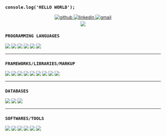 ### `console.log('HELLO WORLD');`
<div align="center">
<a href="https://github.com/limonzishad" target="_blank">
<img src=https://img.shields.io/badge/github-%2324292e.svg?&style=for-the-badge&logo=github&logoColor=white alt=github style="margin-bottom: 5px;" />
</a>
<a href="https://www.linkedin.com/in/limonzishad/" target="_blank">
<img src=https://img.shields.io/badge/linkedin-%231E77B5.svg?&style=for-the-badge&logo=linkedin&logoColor=white alt=linkedin style="margin-bottom: 5px;" />
</a>
 <a href="mailto:zishadlimon@gmail.com" target="_blank">
<img src=https://img.shields.io/badge/gmail-D14836?&style=for-the-badge&logo=gmail&logoColor=white alt=gmail style="margin-bottom: 5px;" />
</a>
</div>  

  <div align="center">
    <a href="https://my-portfolio-b4b86.web.app/" target="_blank">
      <img src="https://img.shields.io/badge/PORTFOLIO-004466?style=for-the-badge&logo=codersrank&logoColor=blue=IwAR2BZ4XUs6cRwmzSNNb8ev722N1b5-92Qb1bUel_w3ErkY5Em_RXjpdD1oQ" />
    </a>
  </div> 

<div>

### `PROGRAMMING LANGUAGES`

<img src="https://img.shields.io/badge/C-00599C?style=for-the-badge&logo=c&logoColor=white"/>
<img src="https://img.shields.io/badge/C%2B%2B-00599C?style=for-the-badge&logo=c%2B%2B&logoColor=white"/>
<img src="https://img.shields.io/badge/C%23-239120?style=for-the-badge&logo=c-sharp&logoColor=white"/>
<img src="https://img.shields.io/badge/Java-4B4B77?style=for-the-badge&logo=java&logoColor=white"/>
<img src="https://img.shields.io/badge/JavaScript-F7DF1E?style=for-the-badge&logo=javascript&logoColor=black"/>
<img src="https://img.shields.io/badge/PHP-777BB4?style=for-the-badge&logo=php&logoColor=white"/>
<!-- <img src="https://img.shields.io/badge/Python-0A9EDC?style=for-the-badge&logo=python&logoColor=blue=IwAR2BZ4XUs6cRwmzSNNb8ev722N1b5-92Qb1bUel_w3ErkY5Em_RXjpdD1oQ"/> -->
<!-- <img src="https://img.shields.io/badge/TypeScript-007ACC?style=for-the-badge&logo=typescript&logoColor=white"/> -->

<hr>

### `FRAMEWORKS/LIBRARIES/MARKUP`

<img src="https://img.shields.io/badge/.NET-512BD4?style=for-the-badge&logo=.net&logoColor=white"/>
<img src="https://img.shields.io/badge/Bootstrap-7952B3?style=for-the-badge&logo=bootstrap&logoColor=white"/>
<img src="https://img.shields.io/badge/CSS3-1572B6?style=for-the-badge&logo=css3&logoColor=white"/>
<img src="https://img.shields.io/badge/ExpressJS-000000?style=for-the-badge&logo=express&logoColor=blue=IwAR2BZ4XUs6cRwmzSNNb8ev722N1b5-92Qb1bUel_w3ErkY5Em_RXjpdD1oQ"/>
<img src="https://img.shields.io/badge/HTML5-E34F26?style=for-the-badge&logo=html5&logoColor=white"/>
<img src="https://img.shields.io/badge/jQuery-0769AD?style=for-the-badge&logo=jquery&logoColor=white"/>
<img src="https://img.shields.io/badge/node.js-339933?style=for-the-badge&logo=node.js&logoColor=white"/>
<img src="https://img.shields.io/badge/ReactJs-0088CC?style=for-the-badge&logo=react&logoColor=blue=IwAR2BZ4XUs6cRwmzSNNb8ev722N1b5-92Qb1bUel_w3ErkY5Em_RXjpdD1oQ"/>
<img src="https://img.shields.io/badge/TailwindCSS-065A8F?style=for-the-badge&logo=tailwindcss&logoColor=blue=IwAR2BZ4XUs6cRwmzSNNb8ev722N1b5-92Qb1bUel_w3ErkY5Em_RXjpdD1oQ"/>

<hr>

### `DATABASES`

<img src="https://img.shields.io/badge/Microsoft_SQL_Server-CC2927?style=for-the-badge&logo=microsoft-sql-server&logoColor=white"/>
<img src="https://img.shields.io/badge/MongoDb-black?style=for-the-badge&logo=mongodb&logoColor=blue=IwAR2BZ4XUs6cRwmzSNNb8ev722N1b5-92Qb1bUel_w3ErkY5Em_RXjpdD1oQ"/>
<img src="https://img.shields.io/badge/MySQL-4479A1?style=for-the-badge&logo=mysql&logoColor=white"/>

<hr>

### `SOFTWARES/TOOLS`

<!-- <img src="https://img.shields.io/badge/Atom-66595C?style=for-the-badge&logo=atom&logoColor=blue=IwAR2BZ4XUs6cRwmzSNNb8ev722N1b5-92Qb1bUel_w3ErkY5Em_RXjpdD1oQ"/> -->
<img src="https://img.shields.io/badge/EclipseIde-2C2255?style=for-the-badge&logo=eclipseide&logoColor=blue=IwAR2BZ4XUs6cRwmzSNNb8ev722N1b5-92Qb1bUel_w3ErkY5Em_RXjpdD1oQ"/>
<img src="https://img.shields.io/badge/Git-F05032?style=for-the-badge&logo=git&logoColor=white"/>
<img src="https://img.shields.io/badge/MS%20Office-D83B01?style=for-the-badge&logo=microsoftoffice&logoColor=white"/>
<img src="https://img.shields.io/badge/Postman-FF6C37?style=for-the-badge&logo=postman&logoColor=white"/>
<img src="https://img.shields.io/badge/Visual%20Studio%20Code-black?style=for-the-badge&logo=visualstudiocode&logoColor=blue"/>
<img src="https://img.shields.io/badge/Visual%20Studio-gray?style=for-the-badge&logo=visualstudio&logoColor=blue"/>


</div>
